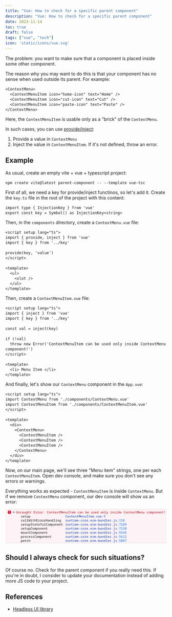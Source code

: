 ```yaml
---
title: "Vue: How to check for a specific parent component"
description: "Vue: How to check for a specific parent component"
date: 2023-11-14
toc: true
draft: false
tags: ["vue", "tech"]
icon: 'static/icons/vue.svg'
---
```


The problem: you want to make sure that a component is
placed inside some other component.
<!--more-->
The reason why you may want to do this is that your component has no sense
when used outside its parent. For example:

```
<ContextMenu>
  <ContextMenuItem icon="home-icon" text="Home" />
  <ContextMenuItem icon="cut-icon" text="Cut" />
  <ContextMenuItem icon="paste-icon" text="Paste" />
</ContextMenu>
```

Here, the `ContextMenuItem` is usable only as a "brick" of the `ContextMenu`.

In such cases, you can use [provide/inject](https://vuejs.org/guide/components/provide-inject.html):

1. Provide a value in `ContextMenu`
2. Inject the value in `ContextMenuItem`. If it's not defined, throw an error.

## Example

As usual, create an empty vite + vue + typescript project:

```
npm create vite@latest parent-component -- --template vue-tsc
```

First of all, we need a key for provide/inject functinos, so let's add it.
Create the `key.ts` file in the root of the project with this content:

```
import type { InjectionKey } from 'vue'
export const key = Symbol() as InjectionKey<string>
```

Then, in the `components` directory, create a `ContextMenu.vue` file:

```
<script setup lang="ts">
import { provide, inject } from 'vue'
import { key } from '../key'

provide(key, 'value')
</script>

<template>
  <ul>
    <slot />
  </ul>
</template>
```

Then, create a `ContextMenuItem.vue` file:

```
<script setup lang="ts">
import { inject } from 'vue'
import { key } from '../key'

const val = inject(key)

if (!val)
  throw new Error('ContextMenuItem can be used only inside ContextMenu component!')
</script>

<template>
  <li> Menu Item </li>
</template>
```

And finally, let's show our `ContextMenu` component in the `App.vue`:

```
<script setup lang="ts">
import ContextMenu from './components/ContextMenu.vue'
import ContextMenuItem from './components/ContextMenuItem.vue'
</script>

<template>
  <div>
    <ContextMenu>
      <ContextMenuItem />
      <ContextMenuItem />
      <ContextMenuItem />
    </ContextMenu>
  </div>
</template>
```

Now, on our main page, we'll see three "Menu item" strings, one per each `ContextMenuItem`.
Open dev console, and make sure you don't see any errors or warnings.

Everything works as expected - `ContextMenuItem` is inside `ContextMenu`. But if we
remove `ContextMenu` component, our dev console will show us an error:

![error from the ContextMenuItem component](error.png)


## Should I always check for such situations?

Of course no. Check for the parent component if you really
need this. If you're in doubt, I consider to
update your documentation instead of adding more JS code to your
project.

## References

- [Headless UI library](https://headlessui.com/)

